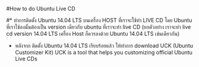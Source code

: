 
#How to do Ubuntu Live CD

#* ทำการติดตั้ง Ubuntu 14.04 LTS บนเครื่อง HOST ที่เราจะใช้ทำ LIVE CD โดย Ubuntu ที่เราใช้ลงนั้นต้องเป็น version เดียวกับ 
   ubuntu ที่เราจะทำ live CD
  (ยกตัวอย่าง เราจะทำ live cd version 14.04 LTS เครื่อง Host ก็ควรลงด้วย Ubuntu 14.04 LTS เช่นเดียวกัน)
- หลังจาก ติดตั้ง Ubuntu 14.04 LTS เรียบร้อยแล้ว ให้ทำการ download UCK (Ubuntu Customizer Kit)
  UCK is a tool that helps you customizing official Ubuntu Live CDs 
  
